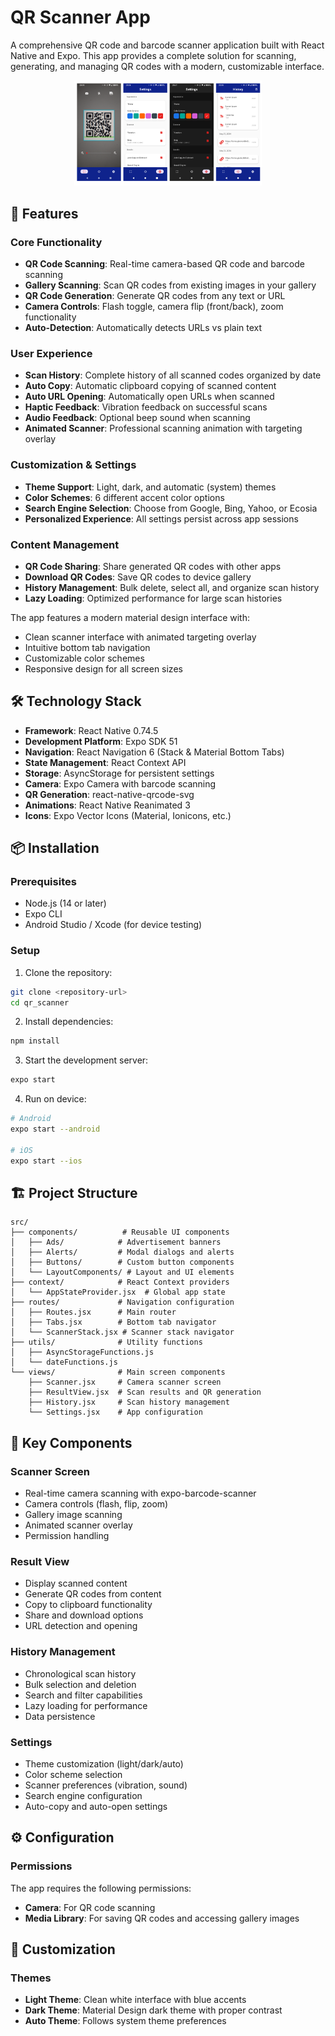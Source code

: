 # QR Scanner App

A comprehensive QR code and barcode scanner application built with React Native and Expo. This app provides a complete solution for scanning, generating, and managing QR codes with a modern, customizable interface.

<div align="center">
  <img src="./screenshots/qr_scanner.png" alt="QR Scanner App Screenshot" width="300"/>
</div>


## 🚀 Features

### Core Functionality
- **QR Code Scanning**: Real-time camera-based QR code and barcode scanning
- **Gallery Scanning**: Scan QR codes from existing images in your gallery
- **QR Code Generation**: Generate QR codes from any text or URL
- **Camera Controls**: Flash toggle, camera flip (front/back), zoom functionality
- **Auto-Detection**: Automatically detects URLs vs plain text

### User Experience
- **Scan History**: Complete history of all scanned codes organized by date
- **Auto Copy**: Automatic clipboard copying of scanned content
- **Auto URL Opening**: Automatically open URLs when scanned
- **Haptic Feedback**: Vibration feedback on successful scans
- **Audio Feedback**: Optional beep sound when scanning
- **Animated Scanner**: Professional scanning animation with targeting overlay

### Customization & Settings
- **Theme Support**: Light, dark, and automatic (system) themes
- **Color Schemes**: 6 different accent color options
- **Search Engine Selection**: Choose from Google, Bing, Yahoo, or Ecosia
- **Personalized Experience**: All settings persist across app sessions

### Content Management
- **QR Code Sharing**: Share generated QR codes with other apps
- **Download QR Codes**: Save QR codes to device gallery
- **History Management**: Bulk delete, select all, and organize scan history
- **Lazy Loading**: Optimized performance for large scan histories

The app features a modern material design interface with:
- Clean scanner interface with animated targeting overlay
- Intuitive bottom tab navigation
- Customizable color schemes
- Responsive design for all screen sizes

## 🛠️ Technology Stack

- **Framework**: React Native 0.74.5
- **Development Platform**: Expo SDK 51
- **Navigation**: React Navigation 6 (Stack & Material Bottom Tabs)
- **State Management**: React Context API
- **Storage**: AsyncStorage for persistent settings
- **Camera**: Expo Camera with barcode scanning
- **QR Generation**: react-native-qrcode-svg
- **Animations**: React Native Reanimated 3
- **Icons**: Expo Vector Icons (Material, Ionicons, etc.)

## 📦 Installation

### Prerequisites
- Node.js (14 or later)
- Expo CLI
- Android Studio / Xcode (for device testing)

### Setup
1. Clone the repository:
```bash
git clone <repository-url>
cd qr_scanner
```

2. Install dependencies:
```bash
npm install
```

3. Start the development server:
```bash
expo start
```

4. Run on device:
```bash
# Android
expo start --android

# iOS
expo start --ios
```

## 🏗️ Project Structure

```
src/
├── components/          # Reusable UI components
│   ├── Ads/            # Advertisement banners
│   ├── Alerts/         # Modal dialogs and alerts
│   ├── Buttons/        # Custom button components
│   └── LayoutComponents/ # Layout and UI elements
├── context/            # React Context providers
│   └── AppStateProvider.jsx  # Global app state
├── routes/             # Navigation configuration
│   ├── Routes.jsx      # Main router
│   ├── Tabs.jsx        # Bottom tab navigator
│   └── ScannerStack.jsx # Scanner stack navigator
├── utils/              # Utility functions
│   ├── AsyncStorageFunctions.js
│   └── dateFunctions.js
└── views/              # Main screen components
    ├── Scanner.jsx     # Camera scanner screen
    ├── ResultView.jsx  # Scan results and QR generation
    ├── History.jsx     # Scan history management
    └── Settings.jsx    # App configuration
```

## 🎯 Key Components

### Scanner Screen
- Real-time camera scanning with expo-barcode-scanner
- Camera controls (flash, flip, zoom)
- Gallery image scanning
- Animated scanner overlay
- Permission handling

### Result View
- Display scanned content
- Generate QR codes from content
- Copy to clipboard functionality
- Share and download options
- URL detection and opening

### History Management
- Chronological scan history
- Bulk selection and deletion
- Search and filter capabilities
- Lazy loading for performance
- Data persistence

### Settings
- Theme customization (light/dark/auto)
- Color scheme selection
- Scanner preferences (vibration, sound)
- Search engine configuration
- Auto-copy and auto-open settings

## ⚙️ Configuration

### Permissions
The app requires the following permissions:
- **Camera**: For QR code scanning
- **Media Library**: For saving QR codes and accessing gallery images


## 🎨 Customization

### Themes
- **Light Theme**: Clean white interface with blue accents
- **Dark Theme**: Material Design dark theme with proper contrast
- **Auto Theme**: Follows system theme preferences

